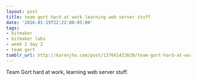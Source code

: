 ```yaml
---
layout: post
title: team gort hard at work learning web server stuff
date: '2016-01-19T22:22:00-05:00'
tags:
- bitmaker
- bitmaker labs
- week 2 day 2
- team gort
tumblr_url: http://karenjho.com/post/137661423620/team-gort-hard-at-work-learning-web-server-stuff
---
```

Team Gort hard at work, learning web server stuff.
